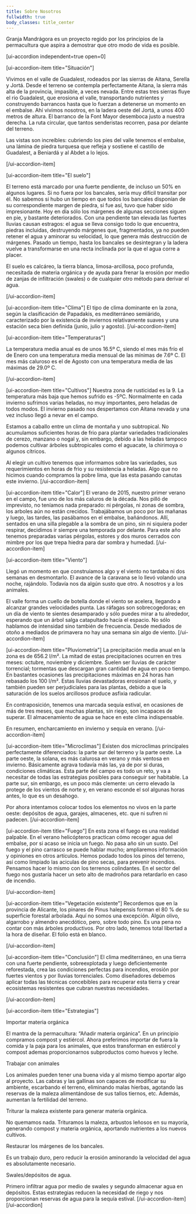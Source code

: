```yaml
---
title: Sobre Nosotros
fullwidth: true
body_classes: title_center
---
```


Granja Mandrágora es un proyecto regido por los principios de la permacultura
que aspira a demostrar que otro modo de vida es posible.



[ui-accordion independent=true open=0]

[ui-accordion-item title="Situación"]

Vivimos en el valle de Guadalest, rodeados por las sierras de Aitana, Serella y
Jortá. Desde el terreno se contempla perfectamente Aitana, la sierra más alta de
la provincia, impasible, a veces nevada. Entre estas tres sierras fluye el rio
Guadalest, que erosiona el valle, transportando nutrientes y construyendo
barrancos hasta que lo fuerzan a detenerse un momento en el embalse. Ahí vivimos
nosotros, en la ladera oeste del Jortá, a unos 400 metros de altura. El barranco
de la Font Mayor desemboca justo a nuestra derecha. La ruta circular, que tantos
senderistas recorren, pasa por delante del terreno.

Las vistas son increíbles: cubriendo los pies del valle tenemos el embalse, una
lámina de piedra turquesa que refleja y sostiene el castillo de Guadalest, a
Beniardá y al Abdet a lo lejos.

[/ui-accordion-item]

[ui-accordion-item title="El suelo"]

El terreno está marcado por una fuerte pendiente, de incluso un 50% en algunos
lugares. Si no fuera por los bancales, sería muy difícil transitar por él. No
sabemos si hubo un tiempo en que todos los bancales disponían de su
correspondiente margen de piedra, si fue así, tuvo que haber sido
impresionante. Hoy en día sólo los márgenes de algunas secciones siguen en pie,
y bastante deteriorados. Con una pendiente tan elevada las fuertes lluvias
causan estragos: el agua se lleva consigo todo lo que encuentra, piedras
incluidas, destruyendo márgenes que, fragmentados, ya no pueden retener el agua
y aminorar su velocidad, lo que genera más destrucción de márgenes. Pasado un
tiempo, hasta los bancales se desintegran y la ladera vuelve a transformarse en
una recta inclinada por la que el agua corre a placer.


El suelo es calcáreo, la tierra blanca, limosa-arcillosa, poco profunda,
necesitada de materia orgánica y de ayuda para frenar la erosión por medio de
zanjas de infiltración (swales) o de cualquier otro método para derivar el agua.

[/ui-accordion-item]

[ui-accordion-item title="Clima"]
El tipo de clima dominante en la zona, según la clasificación de Papadakis, es
mediterráneo semiárido, caracterizado por la existencia de inviernos
relativamente suaves y una estación seca bien definida (junio, julio y agosto).
[/ui-accordion-item]

[ui-accordion-item title="Temperaturas"]

La temperatura media anual es de unos 16.5º C, siendo el mes más frío el de
Enero con una temperatura media mensual de las mínimas de 7.6º C. El mes más
caluroso es el de Agosto con una temperatura media de las máximas de 29.0º C.

[/ui-accordion-item]

[ui-accordion-item title="Cultivos"]
Nuestra zona de rusticidad es la 9. La temperatura más baja que hemos sufrido es
-5ºC. Normalmente en cada invierno sufrimos varias heladas, no muy importantes,
pero heladas de todos modos. El invierno pasado nos despertamos con Aitana
nevada y una vez incluso llegó a nevar en el campo.


Estamos a caballo entre un clima de montaña y uno subtropical. No acumulamos
suficientes horas de frio para plantar variedades tradicionales de cerezo,
manzano o nogal y, sin embargo, debido a las heladas tampoco podemos cultivar
árboles subtropicales como el aguacate, la chirimoya o algunos cítricos.


Al elegir un cultivo tenemos que informamos sobre las variedades, sus
requerimientos en horas de frio y su resistencia a heladas. Algo que no hicimos
cuando compramos la pobre lima, que las esta pasando canutas este invierno.
[/ui-accordion-item]

[ui-accordion-item title="Calor"]
El verano de 2015, nuestro primer verano en el campo, fue uno de los más caluros
de la década. Nos pilló de imprevisto, no teníamos nada preparado: ni pérgolas,
ni zonas de sombra, los arboles aún no están crecidos. Trabajábamos un poco por
las mañanas y luego, las tardes, las pasábamos en el embalse, bañándonos. Allí,
sentados en una silla plegable a la sombra de un pino, sin ni siquiera poder
respirar, decidimos ir siempre una temporada por delante. Para este año tenemos
preparadas varias pérgolas, estores y dos muros cerrados con mimbre por los que
trepa hiedra para dar sombra y humedad.
[/ui-accordion-item]


[ui-accordion-item title="Viento"]




Llegó un momento en que construíamos algo y el viento no tardaba ni dos semanas
en desmontarlo. El avance de la caravana se lo llevó volando una noche,
rajándolo. Todavía nos da algún susto que otro. A nosotros y a los animales.


El valle forma un cuello de botella donde el viento se acelera, llegando a
alcanzar grandes velocidades punta. Las ráfagas son sobrecogedoras; en un día de
viento te sientes desamparado y sólo puedes mirar a tu alrededor, esperando que
un árbol salga catapultado hacía el espacio. No sólo hablamos de intensidad sino
también de frecuencia. Desde mediados de otoño a mediados de primavera no hay
una semana sin algo de viento.
[/ui-accordion-item]

[ui-accordion-item title="Pluviometría"]
La precipitación media anual en la zona es de 656.2 l/m². La mitad de estas
precipitaciones ocurren en tres meses: octubre, noviembre y diciembre. Suelen
ser lluvias de carácter torrencial; tormentas que descargan gran cantidad de
agua en poco tiempo. En bastantes ocasiones las precipitaciones máximas en 24
horas han rebasado los 100 l/m². Estas lluvias devastadoras erosionan el suelo,
y también pueden ser perjudiciales para las plantas, debido a que la saturación
de los suelos arcillosos produce asfixia radicular.


En contraposición, tenemos una marcada sequía estival, en ocasiones de más de
tres meses, que muchas plantas, sin riego, son incapaces de superar. El
almacenamiento de agua se hace en este clima indispensable.


En resumen, encharcamiento en invierno y sequía en verano.
[/ui-accordion-item]

[ui-accordion-item title="Microclimas"]
Existen dos microclimas principales perfectamente diferenciados: la parte sur
del terreno y la parte oeste. La parte oeste, la solana, es más calurosa en
verano y más ventosa en invierno. Básicamente agrava todavía más las, ya de por
si duras, condiciones climáticas. Esta parte del campo es todo un reto, y va a
necesitar de todas las estrategias posibles para conseguir ser habitable. La
parte sur, sin embargo, es un poco más clemente: un cerro elevado la protege de
los vientos de norte y, en verano esconde el sol algunas horas antes, lo que es
un desahogo.


Por ahora intentamos colocar todos los elementos no vivos en la parte oeste:
depósitos de agua, garajes, almacenes, etc. que ni sufren ni padecen.
[/ui-accordion-item]

[ui-accordion-item title="Fuego"]
En esta zona el fuego es una realidad palpable. En el verano helicópteros
practican cómo recoger agua del embalse, por si acaso se inicia un fuego. No
pasa año sin un susto. Del fuego y el pino carrasco se puede hablar mucho;
ampliaremos información y opiniones en otros artículos. Hemos podado todos los
pinos del terreno, así como limpiado las aciculas de pino secas, para prevenir
incendios. Pensamos hacer lo mismo con los terrenos colindantes. En el sector
del fuego nos gustaría hacer un seto alto de madroños para retardarlo en caso de
incendio.

[/ui-accordion-item]




[ui-accordion-item title="Vegetación existente"]
Recordemos que en la provincia de Alicante, los pinares de Pinus halepensis
forman el 80 % de su superficie forestal arbolada. Aquí no somos una
excepción. Algún olivo, algarrobo y almendro anecdótico, pero, sobre todo
pino. Es una pena no contar con más árboles productivos. Por otro lado, tenemos
total libertad a la hora de diseñar. El folio está en blanco.

[/ui-accordion-item]




[ui-accordion-item title="Conclusión"]
El clima mediterráneo, en una tierra con una fuerte pendiente, sobreexplotada y
luego deficientemente reforestada, crea las condiciones perfectas para
incendios, erosión por fuertes vientos y por lluvias torrenciales. Como
diseñadores debemos aplicar todas las técnicas concebibles para recuperar esta
tierra y crear ecosistemas resistentes que cubran nuestras necesidades.

[/ui-accordion-item]




[ui-accordion-item title="Estrategias"]




Importar materia orgánica

El mantra de la permacultura: “Añadir materia orgánica”. En un principio
compramos compost y estiércol. Ahora preferimos importar de fuera la comida y la
paja para los animales, que estos transforman en estiércol y compost ademas
proporcionarnos subproductos como huevos y leche.

Trabajar con animales

Los animales pueden tener una buena vida y al mismo tiempo aportar algo al
proyecto. Las cabras y las gallinas son capaces de modificar su ambiente,
escarbando el terreno, eliminando malas hierbas, agotando las reservas de la
maleza alimentándose de sus tallos tiernos, etc. Además, aumentan la fertilidad
del terreno.

Triturar la maleza existente para generar materia orgánica.

No quemamos nada. Trituramos la maleza, arbustos leñosos en su mayoría,
generando compost y materia orgánica, aportando nutrientes a los nuevos
cultivos.

Restaurar los márgenes de los bancales.

Es un trabajo duro, pero reducir la erosión aminorando la velocidad del agua es
absolutamente necesario.

Swales/depósitos de agua.

Primero infiltrar agua por medio de swales y segundo almacenar agua en
depósitos. Estas estrategias reducen la necesidad de riego y nos proporcionan
reservas de agua para la sequía estival.
[/ui-accordion-item]
[/ui-accordion]
